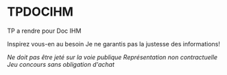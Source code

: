 # TPDOCIHM
TP a rendre pour Doc IHM

Inspirez vous-en au besoin
Je ne garantis pas la justesse des informations!

*Ne doit pas être jeté sur la voie publique*
*Représentation non contractuelle*
*Jeu concours sans obligation d'achat*
